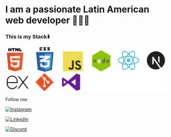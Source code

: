 # I am a passionate Latin American web developer 🧑🏻‍💻

### This is my Stack⬇️

![Stack](./stack.png)

Follow me:


[![Instagram](https://img.shields.io/badge/Instagram-@Anthony-E4405F?style=for-the-badge&logo=instagram&logoColor=white&labelColor=101010)](https://www.instagram.com/developtnb?igsh=NzZ2eHpna@54emRq&utm_source=qr)  

[![LinkedIn](https://img.shields.io/badge/LinkedIn-Anthony-0077B5?style=for-the-badge&logo=linkedin&logoColor=white&labelColor=101010)](https://www.linkedin.com/in/anthony-garcia-b48b492a8)  

[![Discord](https://img.shields.io/discord/729672926432985098?style=social&label=Discord&logo=discord)](https://mouredev.com/discord)
